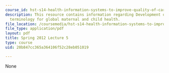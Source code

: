 ```yaml
---
course_id: hst-s14-health-information-systems-to-improve-quality-of-care-in-resource-poor-settings-spring-2012
description: This resource contains information regarding Development of standard
  terminology for global maternal and child health.
file_location: /coursemedia/hst-s14-health-information-systems-to-improve-quality-of-care-in-resource-poor-settings-spring-2012/20b847cc365a364106f52c28eb051019_MITHST_S14S12_lec10_1205.pdf
file_type: application/pdf
layout: pdf
title: Spring 2012 Lecture 5
type: course
uid: 20b847cc365a364106f52c28eb051019

---
```

None
